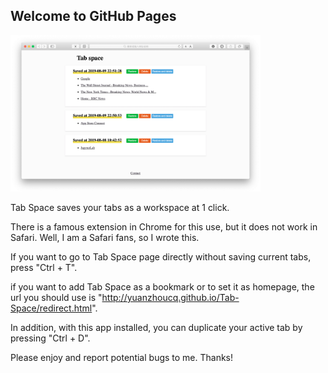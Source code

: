 ## Welcome to GitHub Pages

<img src="imgs/screenshot%203.png" width=400px/>

Tab Space saves your tabs as a workspace at 1 click.

There is a famous extension in Chrome for this use, but it does not work in Safari. Well, I am a Safari fans, so I wrote this. 

If you want to go to Tab Space page directly without saving current tabs, press "Ctrl + T".

if you want to add Tab Space as a bookmark or to set it as homepage, the url you should use is "http://yuanzhoucq.github.io/Tab-Space/redirect.html".

In addition, with this app installed, you can duplicate your active tab by pressing "Ctrl + D".

Please enjoy and report potential bugs to me. Thanks!
